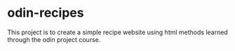 # odin-recipes

This project is to create a simple recipe website using html methods learned through the odin project course.
